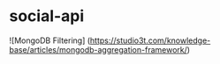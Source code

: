 # social-api

![MongoDB Filtering] (https://studio3t.com/knowledge-base/articles/mongodb-aggregation-framework/)